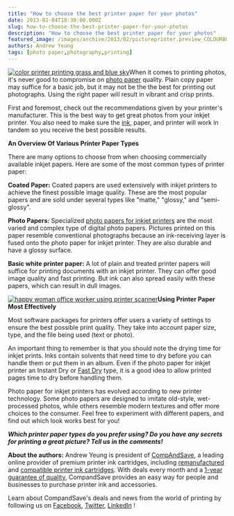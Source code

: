 ```yaml
---
title: "How to choose the best printer paper for your photos"
date: 2013-02-04T18:30:00.000Z
slug: how-to-choose-the-best-printer-paper-for-your-photos
description: "How to choose the best printer paper for your photos"
featured_image: /images/archive/2013/02/pictureprinter.preview_COLOURBOX1932646.jpeg
authors: Andrew Yeung
tags: [photo paper,photography,printing]
---
```


[![color printer printing grass and blue sky](/blog/images/picture-printer.jpeg "color printer printing grass and blue sky")](/blog/images/picture-printer.jpeg)When it comes to printing photos, it's never good to compromise on [photo paper](https://www.compandsave.com/paper) quality. Plain copy paper may suffice for a basic job, but it may not be the the best for printing out photographs. Using the right paper will result in vibrant and crisp prints.

First and foremost, check out the recommendations given by your printer's manufacturer. This is the best way to get great photos from your inkjet printer. You also need to make sure the [ink](https://www.compandsave.com/), paper, and printer will work in tandem so you receive the best possible results.

**An Overview Of Various Printer Paper Types**

There are many options to choose from when choosing commercially available inkjet papers. Here are some of the most common types of printer paper:

**Coated Paper:** Coated papers are used extensively with inkjet printers to achieve the finest possible image quality. These are the most popular papers and are sold under several types like "matte," "glossy," and "semi-glossy".

**Photo Papers:** Specialized [photo papers for inkjet printers](https://www.compandsave.com/paper) are the most varied and complex type of digital photo papers. Pictures printed on this paper resemble conventional photographs because an ink-receiving layer is fused onto the photo paper for inkjet printer. They are also durable and have a glossy surface.

**Basic white printer paper:** A lot of plain and treated printer papers will suffice for printing documents with an inkjet printer. They can offer good image quality and fast printing. But ink can also spread easily with these papers, which can result in dull images.

[![happy woman office worker using printer scanner](/blog/images/woman-using-printer.jpeg "happy woman office worker using printer scanner")](/blog/images/woman-using-printer.jpeg)**Using Printer Paper Most Effectively**

Most software packages for printers offer users a variety of settings to ensure the best possible print quality. They take into account paper size, type, and the file being used (text or photo).

An important thing to remember is that you should note the drying time for inkjet prints. Inks contain solvents that need time to dry before you can handle them or put them in an album. Even if the photo paper for inkjet printer an Instant Dry or [Fast Dry](https://www.compandsave.com/hp/c6195a-ink-cartridge-black) type, it is a good idea to allow printed pages time to dry before handling them.

Photo paper for inkjet printers has evolved according to new printer technology. Some photo papers are designed to imitate old-style, wet-processed photos, while others resemble modern textures and offer more choices to the consumer. Feel free to experiment with different papers, and find out which look works best for you!

**_Which printer paper types do you prefer using? Do you have any secrets for printing a great picture? Tell us in the comments!_**

**About the authors:** Andrew Yeung is president of [CompAndSave](https://www.compandsave.com/), a leading online provider of premium printer ink cartridges, including [remanufactured](https://www.compandsave.com/help) and [compatible printer ink cartridges](https://www.compandsave.com/help). With deals every month and a [1-year guarantee of quality](https://www.compandsave.com/help), CompandSave provides an easy way for people and businesses to purchase printer ink and accessories.

Learn about CompandSave's deals and news from the world of printing by following us on [Facebook](https://www.facebook.com/compandsave.ink), [Twitter](https://twitter.com/compandsave), [LinkedIn](https://www.linkedin.com) !